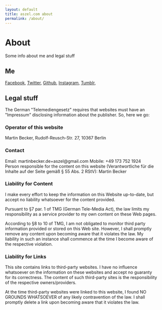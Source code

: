 ```yaml
---
layout: default
title: aszel.com about
permalink: /about/
---
```


<h1 class="post-title">About</h1>
<p class="post-title-sub">Some info about me and legal stuff<p>

<h2>Me</h2>
<a href="https://www.facebook.com/fassdochmalanmeindingeling" target="_blank">Facebook</a>,
<a href="https://twitter.com/aszel" target="_blank">Twitter</a>,
<a href="https://github.com/aszel" target="_blank">Github</a>,
<a href="https://www.instagram.com/aszel/" target="_blank">Instagram</a>,
<a href="http://aszel.tumblr.com/" target="_blank">Tumblr</a>,

<h2>Legal stuff</h2>
The German "Telemediengesetz" requires that websites must have an "Impressum" disclosing information about the publisher. So, here we go:

<h3>Operator of this website</h3>
Martin Becker, Rudolf-Reusch-Str. 27, 10367 Berlin

<h3>Contact</h3>
Email: martinbecker.de+aszel@gmail.com
Mobile: +49 173 752 1924
<br>
Person responsible for the content on this website (Verantwortliche für die Inhalte auf der Seite gemäß § 55 Abs. 2 RStV): Martin Becker

<h3>Liability for Content</h3>
I make every effort to keep the information on this Website up-to-date, but accept no liability whatsoever for the content provided.

Pursuant to §7 par. 1 of TMG (German Tele-Media Act), the law limits my responsibility as a service provider to my own content on these Web pages.

According to §8 to 10 of TMG, I am not obligated to monitor third party information provided or stored on this Web site. However, I shall promptly remove any content upon becoming aware that it violates the law. My liability in such an instance shall commence at the time I become aware of the respective violation.

<h3>Liability for Links</h3>
This site contains links to third-party websites. I have no influence whatsoever on the information on these websites and accept no guaranty for its correctness. The content of such third-party sites is the responsibility of the respective owners/providers.

At the time third-party websites were linked to this website, I found NO GROUNDS WHATSOEVER of any likely contravention of the law. I shall promptly delete a link upon becoming aware that it violates the law.
